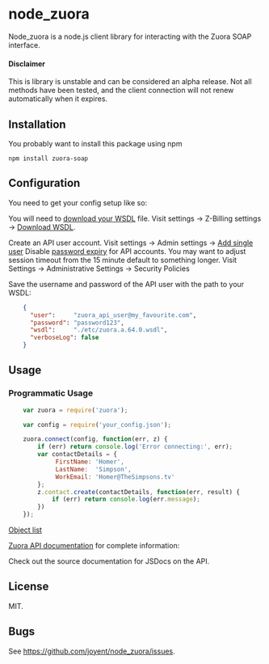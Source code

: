 node_zuora
==========

Node_zuora is a node.js client library for interacting with the Zuora
SOAP interface.

#### Disclaimer

This is library is unstable and can be considered an alpha release. Not all methods have been tested, and the client connection will not renew automatically when it expires.


## Installation

You probably want to install this package using npm

    npm install zuora-soap


## Configuration

You need to get your config setup like so:

You will need to [download your WSDL][1] file. Visit settings -> Z-Billing settings -> [Download WSDL][1].

Create an API user account. Visit settings -> Admin settings -> [Add single user][2]
Disable [password expiry][3] for API accounts.
You may want to adjust session timeout from the 15 minute default to something longer. Visit Settings -> Administrative Settings -> Security Policies

Save the username and password of the API user with the path to your WSDL:

```json
    {
      "user":     "zuora_api_user@my_favourite.com",
      "password": "password123",
      "wsdl":     "./etc/zuora.a.64.0.wsdl",
      "verboseLog": false
    }
```

[1]: https://www.zuora.com/apps/Api.do
[2]: https://www.zuora.com/apps/UserLogin.do?method=edit&flag=1
[3]: http://knowledgecenter.zuora.com/kb/How_do_I_prevent_my_API_user_login_from_expiring%3F

## Usage

### Programmatic Usage

```javascript
    var zuora = require('zuora');

    var config = require('your_config.json');

    zuora.connect(config, function(err, z) {
        if (err) return console.log('Error connecting:', err);
        var contactDetails = {
             FirstName: 'Homer',
             LastName:  'Simpson',
             WorkEmail: 'Homer@TheSimpsons.tv'
        };
        z.contact.create(contactDetails, function(err, result) {
            if (err) return console.log(err.message);
        })
    });
```

[Object list](http://knowledgecenter.zuora.com/BC_Developers/SOAP_API/E1_SOAP_API_Object_Reference)

[Zuora API documentation](http://knowledgecenter.zuora.com/) for complete information:

Check out the source documentation for JSDocs on the API.

## License

MIT.

## Bugs

See <https://github.com/joyent/node_zuora/issues>.
